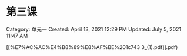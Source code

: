 # 第三课

Category: 单元一
Created: April 13, 2021 12:29 PM
Updated: July 5, 2021 11:47 AM

[[%E7%AC%AC%E4%B8%89%E8%AF%BE%201c743 3_(1).pdf]].pdf)

[](https://quizlet.com/33384829/sec3cl_chapter3%E9%BB%84%E4%B8%9D%E5%B8%A6%E7%9A%84%E6%95%85%E4%BA%8B-flash-cards/)